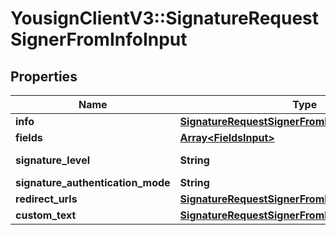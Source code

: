 # YousignClientV3::SignatureRequestSignerFromInfoInput

## Properties
Name | Type | Description | Notes
------------ | ------------- | ------------- | -------------
**info** | [**SignatureRequestSignerFromInfoInputInfo**](SignatureRequestSignerFromInfoInputInfo.md) |  | 
**fields** | [**Array&lt;FieldsInput&gt;**](FieldsInput.md) |  | [optional] 
**signature_level** | **String** |  | [default to &#x27;electronic_signature&#x27;]
**signature_authentication_mode** | **String** |  | [optional] 
**redirect_urls** | [**SignatureRequestSignerFromInfoInputRedirectUrls**](SignatureRequestSignerFromInfoInputRedirectUrls.md) |  | [optional] 
**custom_text** | [**SignatureRequestSignerFromInfoInputCustomText**](SignatureRequestSignerFromInfoInputCustomText.md) |  | [optional] 

